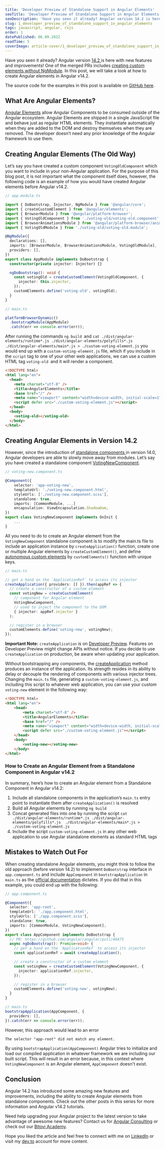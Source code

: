 ```yaml
---
title: 'Developer Preview of Standalone Support in Angular Elements'
seoTitle: 'Developer Preview of Standalone Support in Angular Elements'
seoDescription: 'Have you seen it already? Angular version 14.2 is here with new features and improvements! One of the...'
slug: 1_developer_preview_of_standalone_support_in_angular_elements
tags: javascript, angular, rxjs
order: 1
datePublished: 06.09.2022
readTime: 5
coverImage: article-cover/1_developer_preview_of_standalone_support_in_angular_elements.png
---
```


Have you seen it already? Angular version [14.2 ](https://github.com/angular/angular/releases/tag/14.2.0)is here with new features and improvements! One of the merged PRs includes [creating custom elements without NgModule](https://github.com/angular/angular/pull/46475). In this post, we will take a look at how to create Angular elements in Angular v14.2.

The source code for the examples in this post is available on [GitHub here](https://github.com/krivanek06/example_projects/tree/main/angular-elements).

## What Are Angular Elements?

[Angular Elements](https://angular.io/guide/elements) allow Angular Components to be consumed outside of the Angular ecosystem. Angular Elements are shipped in a single JavaScript file and behave just as regular HTML elements. They instantiate automatically when they are added to the DOM and destroy themselves when they are removed. The developer doesn’t need any prior knowledge of the Angular framework to use them.

## Creating Angular Elements (The Old Way)

Let’s say you have created a custom component `VotingOldComponent` which you want to include in your non-Angular application. For the purpose of this blog post, it is not important what the component itself does, however, the following code is an example of how you would have created Angular elements before Angular v14.2.

```typescript
// app.module.ts

import { DoBootstrap, Injector, NgModule } from '@angular/core';
import { createCustomElement } from '@angular/elements';
import { BrowserModule } from '@angular/platform-browser';
import { VotingOldComponent } from './voting-old/voting-old.component';
import { BrowserAnimationsModule } from '@angular/platform-browser/animations';
import { VotingOldModule } from './voting-old/voting-old.module';

@NgModule({
  declarations: [],
  imports: [BrowserModule, BrowserAnimationsModule, VotingOldModule],
  providers: [],
})
export class AppModule implements DoBootstrap {
  constructor(private injector: Injector) {}

  ngDoBootstrap(): void {
    const votingOld = createCustomElement(VotingOldComponent, {
      injector: this.injector,
    });
    customElements.define('voting-old', votingOld);
  }
}
```

```typescript
// main.ts

platformBrowserDynamic()
  .bootstrapModule(AppModule)
  .catch(err => console.error(err));
```

After running the commands `ng build `and `cat ./dist/angular-elements/runtime*.js ./dist/angular-elements/polyfills*.js  ./dist/angular-elements/main*.js > ./custom-voting-element.js` you would end up with a `custom-voting-element.js` file, which if you include in the `script` tag to one of your other web applications, we can use a custom HTML tag `voting-old `and it will render a component.

```html
<!DOCTYPE html>
<html lang="en">
  <head>
    <meta charset="utf-8" />
    <title>AngularElements</title>
    <base href="/" />
    <meta name="viewport" content="width=device-width, initial-scale=1" />
    <script defer src="./custom-voting-element.js"></script>
  </head>
  <body>
    <voting-old></voting-old>
  </body>
</html>
```

## Creating Angular Elements in Version 14.2

However, since the introduction of [standalone components ](https://angular.io/guide/standalone-components)in version 14.0, Angular developers are able to slowly move away from modules. Let’s say you have created a standalone component [VotingNewComponent](https://github.com/krivanek06/example_projects/tree/main/angular-elements/src/app/voting-new).

```typescript
// voting-new.component.ts

@Component({
	selector: 'app-voting-new',
	templateUrl: './voting-new.component.html',
	styleUrls: ['./voting-new.component.scss'],
	standalone: true,
	imports: [CommonModule, ...]
	encapsulation: ViewEncapsulation.ShadowDom,
})
export class VotingNewComponent implements OnInit {
    ...
}
```

All you need to do to create an Angular element from the `VotingNewComponent` standalone component is to modify the main.ts file to include an application instance by `createApplication()` function, create one or multiple Angular elements by `createCustomElement()`, and define [autonomous custom elements](https://angular.io/guide/elements#transforming-components-to-custom-elements) by `customElements()` function with unique keys.

```typescript
// main.ts

// get a hand on the `ApplicationRef` to access its injector
createApplication({ providers: [] }).then(appRef => {
  // create a constructor of a custom element
  const votingNew = createCustomElement(
    // component for Angular element
    VotingNewComponent,
    // used to inject the component to the DOM
    { injector: appRef.injector }
  );

  // register in a browser
  customElements.define('voting-new', votingNew);
});
```

**Important Note:** `createApplication` is on [Developer Preview](https://angular.io/guide/releases#developer-preview). Features on Developer Preview might change APIs without notice. If you decide to use `createApplication` on production, be aware when updating your application.

Without bootstrapping any components, the [createApplication](https://angular.io/api/platform-browser/createApplication) method produces an instance of the application. Its strength resides in its ability to delay or decouple the rendering of components with various injector trees. Changing the `main.ts` file, generating a `custom-voting-element.js`, and including this script to whatever web application, you can use your custom `voting-new` element in the following way:

```HTML
<!DOCTYPE html>
<html lang="en">
	<head>
		<meta charset="utf-8" />
		<title>AngularElements</title>
		<base href="/" />
		<meta name="viewport" content="width=device-width, initial-scale=1" />
		<script defer src="./custom-voting-element.js"></script>
	</head>
	<body>
		<voting-new></voting-new>
	</body>
</html>
```

### How to Create an Angular Element from a Standalone Component in Angular v14.2

In summary, here’s how to create an Angular element from a Standalone Component in Angular v14.2:

1. Include all standalone components in the application’s `main.ts` entry point to instantiate them after `createApplication()` is resolved
2. Build all Angular elements by running `ng build`
3. Concat generated files into one by running the script `cat ./dist/angular-elements/runtime*.js ./dist/angular-elements/polyfills*.js  ./dist/angular-elements/main*.js > ./custom-voting-element.js`
4. Include the script `custom-voting-element.js` in any other web application to use Angular standalone elements as standard HTML tags

## Mistakes to Watch Out For

When creating standalone Angular elements, you might think to follow the old approach (before version 14.2) to implement `DoBootstrap` interface in `app.component.ts` and include `AppComponent` in `bootstrapApplication` in `main.ts` as the [official documentation](https://angular.io/guide/standalone-components) dictates. If you did that in this example, you could end up with the following:

```typescript
// app.component.ts

@Component({
  selector: 'app-root',
  templateUrl: './app.component.html',
  styleUrls: ['./app.component.scss'],
  standalone: true,
  imports: [CommonModule, VotingNewComponent],
})
export class AppComponent implements DoBootstrap {
  // PR: https://github.com/angular/angular/pull/46475
  async ngDoBootstrap(): Promise<void> {
    // get a hand on the `ApplicationRef` to access its injector
    const applicationRef = await createApplication();

    // create a constructor of a custom element
    const votingNew = createCustomElement(VotingNewComponent, {
      injector: applicationRef.injector,
    });

    // register in a browser
    customElements.define('voting-new', votingNew);
  }
}
```

```typescript
// main.ts
bootstrapApplication(AppComponent, {
  providers: [],
}).catch(err => console.error(err));
```

However, this approach would lead to an error

```
The selector "app-root" did not match any element.
```

By using `bootstrapApplication(AppComponent)` Angular tries to initialize and load our compiled application in whatever framework we are including our built script. This will result in an error because, in this context where `VotingNewComponent` is an Angular element, `AppComponent` doesn't exist.

## Conclusion

Angular 14.2 has introduced some amazing new features and improvements, including the ability to create Angular elements from standalone components. Check out the other posts in this series for more information and Angular v14.2 tutorials.

Need help upgrading your Angular project to the latest version to take advantage of awesome new features? Contact us for [Angular Consulting](https://www.bitovi.com/frontend-javascript-consulting/angular-consulting) or check out our [Bitovi Academy](https://www.bitovi.com/academy/).

Hope you liked the article and feel free to connect with me on [LinkedIn](https://www.linkedin.com/in/eduard-krivanek) or visit my [dev.to](https://dev.to/krivanek06) account for more content.
